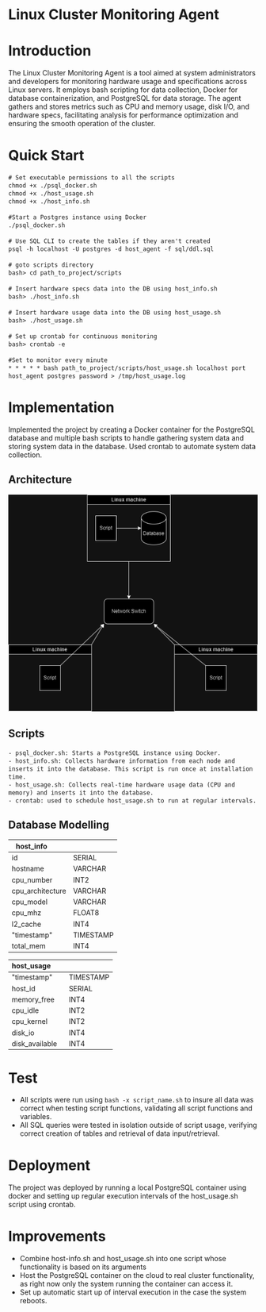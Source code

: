 # Linux Cluster Monitoring Agent

# Introduction
The Linux Cluster Monitoring Agent is a tool aimed at system administrators and developers for monitoring hardware usage and specifications across Linux servers. It employs bash scripting for data collection, Docker for database containerization, and PostgreSQL for data storage. The agent gathers and stores metrics such as CPU and memory usage, disk I/O, and hardware specs, facilitating analysis for performance optimization and ensuring the smooth operation of the cluster.

# Quick Start
```
# Set executable permissions to all the scripts
chmod +x ./psql_docker.sh
chmod +x ./host_usage.sh
chmod +x ./host_info.sh

#Start a Postgres instance using Docker
./psql_docker.sh

# Use SQL CLI to create the tables if they aren't created
psql -h localhost -U postgres -d host_agent -f sql/ddl.sql

# goto scripts directory
bash> cd path_to_project/scripts

# Insert hardware specs data into the DB using host_info.sh
bash> ./host_info.sh

# Insert hardware usage data into the DB using host_usage.sh
bash> ./host_usage.sh

# Set up crontab for continuous monitoring 
bash> crontab -e

#Set to monitor every minute
* * * * * bash path_to_project/scripts/host_usage.sh localhost port host_agent postgres password > /tmp/host_usage.log
```

# Implementation
Implemented the project by creating a Docker container for the PostgreSQL database and multiple bash scripts to handle gathering system data and storing system data in the database. Used crontab to automate system data collection. 

## Architecture
![Alt text](assets\Architecture.png "Architecture")


## Scripts
```
- psql_docker.sh: Starts a PostgreSQL instance using Docker.
- host_info.sh: Collects hardware information from each node and inserts it into the database. This script is run once at installation time.
- host_usage.sh: Collects real-time hardware usage data (CPU and memory) and inserts it into the database. 
- crontab: used to schedule host_usage.sh to run at regular intervals.
```

## Database Modelling
| host_info        |           |
|------------------|-----------|
| id               | SERIAL    |
| hostname         | VARCHAR   |
| cpu_number       | INT2      |
| cpu_architecture | VARCHAR   |
| cpu_model        | VARCHAR   |
| cpu_mhz          | FLOAT8    |
| l2_cache         | INT4      |
| "timestamp"      | TIMESTAMP |
| total_mem        | INT4      |

| host_usage      |           |
|-----------------|-----------|
| "timestamp"     | TIMESTAMP |
| host_id         | SERIAL    |
| memory_free     | INT4      |
| cpu_idle        | INT2      |
| cpu_kernel      | INT2      |
| disk_io         | INT4      |
| disk_available  | INT4      |


# Test
- All scripts were run using ```bash -x script_name.sh``` to insure all data was correct when testing script functions, validating all script functions and variables. 
- All SQL queries were tested in isolation outside of script usage, verifying correct creation of tables and retrieval of data input/retrieval.

# Deployment
The project was deployed by running a local PostgreSQL container using docker and setting up regular execution intervals of the host_usage.sh script using crontab.

# Improvements
- Combine host-info.sh and host_usage.sh into one script whose functionality is based on its arguments
- Host the PostgreSQL container on the cloud to real cluster functionality, as right now only the system running the container can access it.
- Set up automatic start up of interval execution in the case the system reboots. 